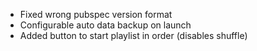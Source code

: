 - Fixed wrong pubspec version format
- Configurable auto data backup on launch
- Added button to start playlist in order (disables shuffle)